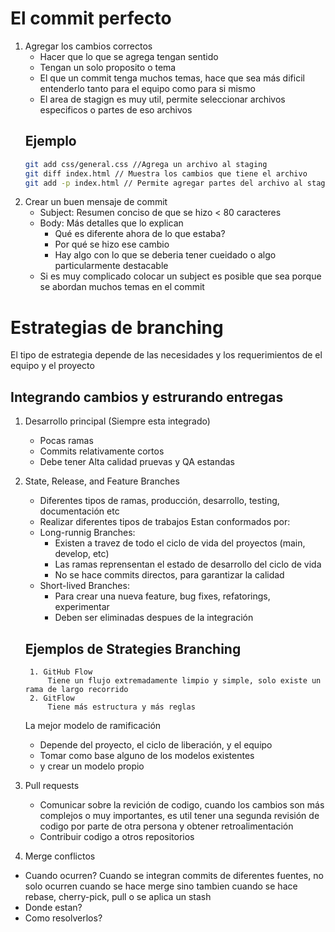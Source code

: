 # El commit perfecto
1. Agregar los cambios correctos
    - Hacer que lo que se agrega tengan sentido
    - Tengan un solo proposito o tema
    - El que un commit tenga muchos temas, hace que sea más dificil entenderlo tanto para el equipo como para si mismo
    - El area de stagign es muy util, permite seleccionar archivos especificos o partes de eso archivos
    ## Ejemplo
    ```sh
    git add css/general.css //Agrega un archivo al staging
    git diff index.html // Muestra los cambios que tiene el archivo
    git add -p index.html // Permite agregar partes del archivo al staging
    ```
2. Crear un buen mensaje de commit
    - Subject: Resumen conciso de que se hizo < 80 caracteres
    - Body: Más detalles que lo explican
        - Qué es diferente ahora de lo que estaba?
        - Por qué se hizo ese cambio
        - Hay algo con lo que se deberia tener cueidado o algo particularmente destacable
    - Si es muy complicado colocar un subject es posible que sea porque se abordan muchos temas en el commit 
# Estrategias de branching
El tipo de estrategia depende de las necesidades y los requerimientos de el equipo y el proyecto
## Integrando cambios y estrurando entregas
1. Desarrollo principal (Siempre esta integrado)
    - Pocas ramas
    - Commits relativamente cortos
    - Debe tener Alta calidad pruevas y QA estandas

2. State, Release, and Feature Branches
    - Diferentes tipos de ramas, producción, desarrollo, testing, documentación etc
    - Realizar diferentes tipos de trabajos
    Estan conformados por:
    - Long-runnig Branches: 
        + Existen a travez de todo el ciclo de vida del proyectos (main, develop, etc)
        + Las ramas reprensentan el estado de desarrollo del ciclo de vida
        + No se hace commits directos, para garantizar la calidad
    - Short-lived Branches:
        + Para crear una nueva feature, bug fixes, refatorings, experimentar
        + Deben ser eliminadas despues de la integración
    ## Ejemplos de Strategies Branching
        1. GitHub Flow
            Tiene un flujo extremadamente limpio y simple, solo existe un rama de largo recorrido
        2. GitFlow
            Tiene más estructura y más reglas   
    La mejor modelo de ramificación
    - Depende del proyecto, el ciclo de liberación, y el equipo
    - Tomar como base alguno de los modelos existentes
    - y crear un modelo propio
3. Pull requests
    - Comunicar sobre la revición de codigo, cuando los cambios son más complejos o muy importantes, es util tener una segunda revisión de codigo por parte de otra persona y obtener retroalimentación
    - Contribuir codigo a otros repositorios
4. Merge conflictos
- Cuando ocurren?
    Cuando se integran commits de diferentes fuentes, no solo ocurren cuando se hace merge sino tambien cuando se hace rebase, cherry-pick, pull o se aplica un stash
- Donde estan?
- Como resolverlos?

